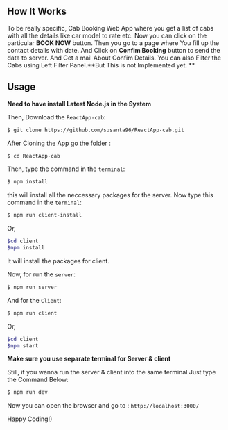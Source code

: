 ## How It Works
To be really specific, Cab Booking Web App where you get a list of cabs with all the details like car model to rate etc.
Now you can click on the particular **BOOK NOW** button. Then you go to a page where You fill up the contact details with date.
And Click on **Confim Booking** button to send the data to server. And Get a mail About Confim Details.
You can also Filter the Cabs using Left Filter Panel.**But This is not Implemented yet. **

## Usage

**Need to have install Latest Node.js in the System** 

Then, Download the `ReactApp-cab`:

```sh
$ git clone https://github.com/susanta96/ReactApp-cab.git
```

After Cloning the App go the folder :

```sh
$ cd ReactApp-cab
```

Then, type the command in the `terminal`:

```sh
$ npm install
```
this will install all the neccessary packages for the server.
Now type this command in the `terminal`:
```sh
$ npm run client-install
```
Or,
```sh
$cd client
$npm install
```
It will install the packages for client.

Now, for run the `server`:
```sh
$ npm run server
```
And for the `Client`:
```sh
$ npm run client
```
Or,
```sh
$cd client
$npm start
```
**Make sure you use separate terminal for Server & client**

Still, if you wanna run the server & client into the same terminal 
Just type the Command Below:
```sh
$ npm run dev
```
Now you can open the browser and go to :
```http://localhost:3000/```


Happy Coding!)
